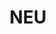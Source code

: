 ---
title: NEU
crosslinks:
- BostonU
- Huskers
- sooners
- Thicc
- place
- ApplyingToCollege
- placeAtlas
- LateStageCapitalism
- trees
- vim
- nexus6
- AskReddit
- movies
- pcmasterrace
- redditrequest
- userexperience
- KState
- TexasTech
---